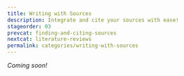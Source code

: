 ```yaml
---
title: Writing with Sources
description: Integrate and cite your sources with ease!
stageorder: 03
prevcat: finding-and-citing-sources
nextcat: literature-reviews
permalink: categories/writing-with-sources
---
```

<p><em>Coming soon!</em></p>
